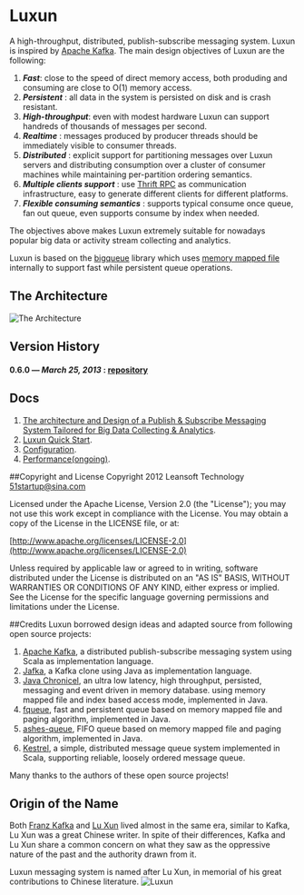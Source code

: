 # Luxun


A high-throughput, distributed, publish-subscribe messaging system. Luxun is inspired by [Apache Kafka](http://kafka.apache.org/). The main design objectives of Luxun are the following:

1. ***Fast***: close to the speed of direct memory access, both produding and consuming are close to O(1) memory access.
2. ***Persistent*** : all data in the system is persisted on disk and is crash resistant.
3. ***High-throughput***: even with modest hardware Luxun can support handreds of thousands of messages per second.
4. ***Realtime*** : messages produced by producer threads should be immediately visible to consumer threads.
5. ***Distributed*** : explicit support for partitioning messages over Luxun servers and distributing consumption over a cluster of consumer machines while maintaining per-partition ordering semantics.
6. ***Multiple clients support*** : use [Thrift RPC](http://thrift.apache.org/) as communication infrastructure, easy to generate different clients for different platforms.
7. ***Flexible consuming semantics*** : supports typical consume once queue, fan out queue, even supports consume by index when needed.

The objectives above makes Luxun extremely suitable for nowadays popular big data or activity stream collecting and analytics.

Luxun is based on the [bigqueue](https://github.com/bulldog2011/bigqueue) library which uses [memory mapped file](http://en.wikipedia.org/wiki/Memory_mapped_file) internally to support fast while persistent queue operations.

## The Architecture

![The Architecture](http://bulldog2011.github.com/images/luxun/arch-2.png)



## Version History
#### 0.6.0 — *March 25, 2013* : [repository](https://github.com/bulldog2011/bulldog-repo/tree/master/repo/releases/com/leansoft/luxun/0.6.0)


  
## Docs

1. [The architecture and Design of a Publish & Subscribe Messaging System Tailored for Big Data Collecting & Analytics](http://bulldog2011.github.com/blog/2013/03/27/the-architecture-and-design-of-a-pub-sub-messaging-system/).
2. [Luxun Quick Start](http://bulldog2011.github.com/blog/2013/04/03/luxun-quick-start/).
3. [Configuration](https://github.com/bulldog2011/luxun/wiki/Configuration).
4. [Performance(ongoing)](https://github.com/bulldog2011/luxun/wiki/Performance-Test-on-Windows-7).


##Copyright and License
Copyright 2012 Leansoft Technology <51startup@sina.com>

Licensed under the Apache License, Version 2.0 (the "License"); you may not use this work except in compliance with the License. You may obtain a copy of the License in the LICENSE file, or at:

[http://www.apache.org/licenses/LICENSE-2.0](http://www.apache.org/licenses/LICENSE-2.0)

Unless required by applicable law or agreed to in writing, software distributed under the License is distributed on an "AS IS" BASIS, WITHOUT WARRANTIES OR CONDITIONS OF ANY KIND, either express or implied. See the License for the specific language governing permissions and limitations under the License.

##Credits
Luxun borrowed design ideas and adapted source from following open source projects:

1. [Apache Kafka](http://kafka.apache.org/index.html), a distributed publish-subscribe messaging system using Scala as implementation language.
2. [Jafka](https://github.com/adyliu/jafka), a Kafka clone using Java as implementation language.
3. [Java Chronicel](https://github.com/peter-lawrey/Java-Chronicle), an ultra low latency, high throughput, persisted, messaging and event driven in memory database. using memory mapped file and index based access mode, implemented in Java.
4. [fqueue](http://code.google.com/p/fqueue/), fast and persistent queue based on memory mapped file and paging algorithm, implemented in Java.
5. [ashes-queue](http://code.google.com/p/ashes-queue/), FIFO queue based on memory mapped file and paging algorithm, implemented in Java.
6. [Kestrel](https://github.com/robey/kestrel), a simple, distributed message queue system implemented in Scala, supporting reliable, loosely ordered message queue.

Many thanks to the authors of these open source projects!


## Origin of the Name
Both [Franz Kafka](http://en.wikipedia.org/wiki/Franz_Kafka) and [Lu Xun](http://en.wikipedia.org/wiki/Franz_Kafka) lived almost in the same era, similar to Kafka, Lu Xun was a great Chinese writer. In spite of their differences, Kafka and Lu Xun share a common concern on what they saw as the oppressive nature of the past and the authority drawn from it.

Luxun messaging system is named after Lu Xun, in memorial of his great contributions to Chinese literature.
![Luxun](http://upload.wikimedia.org/wikipedia/commons/thumb/4/48/LuXun1930.jpg/200px-LuXun1930.jpg)







 














